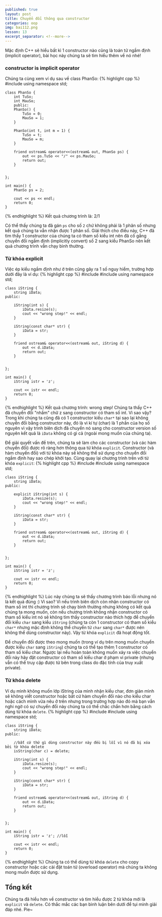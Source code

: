 ```yaml
---
published: true
layout: post
title: Chuyển đổi thông qua constructor
categories: oop
img: bai112.png
lesson: 13
excerpt_separator: <!--more-->
---
```

Mặc định C++ sẽ hiểu bất kì 1 constructor nào cũng là toán tử ngầm định (implicit operator), bài học này chúng ta sẽ tìm hiểu thêm về nó nhé!<!--more-->
### constructor is implicit operator
Chúng ta cùng xem ví dụ sau về class PhanSo:
{% highlight cpp %}
    #include <iostream>
    using namespace std;
     
    class PhanSo {
    	int TuSo;
    	int MauSo;
    	public:
    	PhanSo() {
    		TuSo = 0;
    		MauSo = 1;
    	}
     
    	PhanSo(int t, int m = 1) {
    		TuSo = t;
    		MauSo = m;
    	}
     
    	friend ostream& operator<<(ostream& out, PhanSo ps) {
    		out << ps.TuSo << "/" << ps.MauSo;
    		return out;
    	}
     
     
    };
     
    int main() {
    	PhanSo ps = 2;
     
    	cout << ps << endl;
    	return 0;
    }
{% endhighlight %}
Kết quả chương trình là: 2/1
  
Có thể thấy chúng ta đã gán ``ps`` cho số ``2`` chứ không phải là 1 phân số nhưng kết quả chúng ta vẫn nhận được 1 phân số. Giải thích cho điều này, C++ đã tìm thấy 1 constructor của chúng ta có tham số kiểu int nên đã cố gắng chuyển đổi ngầm định (implicitly convert) số 2 sang kiểu PhanSo nên kết quả chương trình vẫn chạy bình thường.
### Từ khóa explicit
Việc ép kiểu ngầm định như ở trên cũng gây ra 1 số nguy hiểm, trường hợp dưới đây là ví dụ:
{% highlight cpp %}
    #include <iostream>
    #include <string>
    using namespace std;
     
    class iString {
    	string iData;
    public:
     
    	iString(int s) {
    		iData.resize(s);
    		cout << "wrong step!" << endl;
    	}
     
    	iString(const char* str) {
    		iData = str;
    	}
     
    	friend ostream& operator<<(ostream& out, iString d) {
    		out << d.iData;
    		return out;
    	}
     
     
    };
     
    int main() {
    	iString istr = 'z';
     
    	cout << istr << endl;
    	return 0;
    }
{% endhighlight %}
Kết quả chương trình: wrong step!
Chúng ta thấy C++ đã chuyển đổi "nhầm" chữ z sang constructor có tham số int. Vì sao vậy? Trong khi chúng ta cũng đã có 1 constructor kiểu ``char*`` tại sao lại không chuyển đổi bằng constructor này, đó là vì kí tự (char) là 1 phần của họ số nguyên vì vậy trình biên dịch đã chuyển nó sang cho constructor version số nguyên kết quả là ``iData`` không có gì cả (ngoài mong muốn của chúng ta).
 
Để giải quyết vấn đề trên, chúng ta sẽ làm cho các constructor (và các hàm chuyển đổi) được rõ ràng hơn thông qua từ khóa ``explicit``. Constructor (và hàm chuyển đổi) với từ khóa này sẽ không thể sử dụng cho chuyển đổi ngầm định hay sao chép khởi tạo. Cùng quay lại chương trình trên với từ khóa ``explicit``:
{% highlight cpp %}
    #include <iostream>
    #include <string>
    using namespace std;
     
    class iString {
    	string iData;
    public:
     
    	explicit iString(int s) {
    		iData.resize(s);
    		cout << "wrong step!" << endl;
    	}
     
    	iString(const char* str) {
    		iData = str;
    	}
     
    	friend ostream& operator<<(ostream& out, iString d) {
    		out << d.iData;
    		return out;
    	}
     
     
    };
     
    int main() {
    	iString istr = 'z';
     
    	cout << istr << endl;
    	return 0;
    }
{% endhighlight %}
Lúc này chúng ta sẽ thấy chương trình báo lỗi nhưng nó là kết quả đúng :) Vì sao? Vì nếu trình biên dịch còn nhận constructor có tham số int thì chương trình sẽ chạy bình thường nhưng không có kết quả chúng ta mong muốn, còn nếu chương trình không nhận constructor có tham số kiểu int nó sẽ không tìm thấy constructor nào thích hợp để chuyển đổi kiểu ``char`` sang kiểu ``iString`` (chúng ta còn 1 constructor có tham số kiểu ``char*`` nhưng mặc định không thể chuyển từ ``char`` sang ``char*`` được nên không thể dùng constructor này). Vậy từ khóa ``explicit`` đã hoạt động tốt.

Để chuyển đối được theo mong muốn (trong ví dụ trên mong muốn chuyển được kiểu ``char`` sang ``iString``) chúng ta có thể tạo thêm 1 constructor có tham số kiểu char. Ngược lại nếu hoàn toàn không muốn xảy ra việc chuyển đổi này hãy đặt constructor có tham số kiểu char ở phạm vi private (nhưng vẫn có thể truy cập được từ bên trong class do đặc tính của truy xuất private).
### Từ khóa delete
Ví dụ mình không muốn lớp iString của mình nhận kiểu char, đơn giản mình sẽ không viết constructor hoặc bất cứ hàm chuyển đổi nào cho kiểu char hoặc cách mình vừa nêu ở trên nhưng trong trường hợp nào đó mà bạn vẫn nghi ngờ có sự chuyển đổi này chúng ta có thể chắc chắn hơn bằng cách dùng từ khóa ``delete``.
{% highlight cpp %}
    #include <iostream>
    #include <string>
    using namespace std;
     
    class iString {
    	string iData;
    public:
     	
  		//bất cứ thứ gì dùng constructor này đều bị lỗi vì nó đã bị xóa bởi từ khóa delete
  		isString(char c) = delete;
  
    	iString(int s) {
    		iData.resize(s);
    		cout << "wrong step!" << endl;
    	}
     
    	iString(const char* str) {
    		iData = str;
    	}
     
    	friend ostream& operator<<(ostream& out, iString d) {
    		out << d.iData;
    		return out;
    	}
     
     
    };
     
    int main() {
    	iString istr = 'z'; //lỗi
     
    	cout << istr << endl;
    	return 0;
    }
{% endhighlight %}
Chúng ta có thể dùng từ khóa ``delete`` cho copy constructor hoặc các cài đặt toán tử (overload operator) mà chúng ta không mong muốn được sử dụng.
## Tổng kết
Chúng ta đã hiểu hơn về constructor và tìm hiểu được 2 từ khóa mới là ``explicit`` và ``delete``. Có thắc mắc các bạn bình luận bên dưới để tụi minh giải đáp nhé. Pie~
